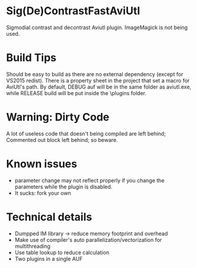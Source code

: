 # Sig(De)ContrastFastAviUtl
Sigmodial contrast and decontrast Aviutl plugin. ImageMagick is not being used.

# Build Tips
Should be easy to build as there are no external dependency (except for VS2015 redist). There is a property sheet in the project that set a macro for AviUtl's path. By default, DEBUG auf will be in the same folder as aviutl.exe, while RELEASE build will be put inside the \plugins folder.

# Warning: Dirty Code
A lot of useless code that doesn't being compiled are left behind; Commented out block left behind; so beware.

# Known issues
* parameter change may not reflect properly if you change the parameters while the plugin is disabled.
* It sucks: fork your own

# Technical details
* Dumpped IM library -> reduce memory footprint and overhead
* Make use of compiler's auto parallelization/vectorization for multithreading
* Use table lookup to reduce calculation
* Two plugins in a single AUF
